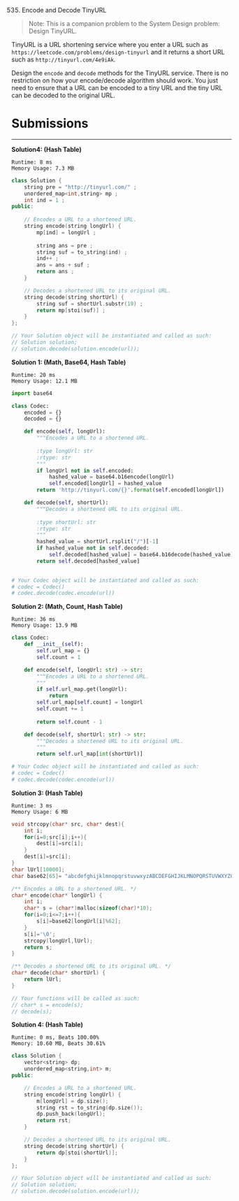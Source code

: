 535. Encode and Decode TinyURL

>Note: This is a companion problem to the System Design problem: Design TinyURL.

TinyURL is a URL shortening service where you enter a URL such as `https://leetcode.com/problems/design-tinyurl` and it returns a short URL such as `http://tinyurl.com/4e9iAk`.

Design the `encode` and `decode` methods for the TinyURL service. There is no restriction on how your encode/decode algorithm should work. You just need to ensure that a URL can be encoded to a tiny URL and the tiny URL can be decoded to the original URL.

# Submissions
---
**Solution4: (Hash Table)**
```
Runtime: 8 ms
Memory Usage: 7.3 MB
```
```c++
class Solution {
    string pre = "http://tinyurl.com/" ;
    unordered_map<int,string> mp ;
    int ind = 1 ;
public:
    
    // Encodes a URL to a shortened URL.
    string encode(string longUrl) {
        mp[ind] = longUrl ;
        
        string ans = pre ;
        string suf = to_string(ind) ;
        ind++ ;
        ans = ans + suf ;
        return ans ;
    }

    // Decodes a shortened URL to its original URL.
    string decode(string shortUrl) {
        string suf = shortUrl.substr(19) ;
        return mp[stoi(suf)] ;
    }
};

// Your Solution object will be instantiated and called as such:
// Solution solution;
// solution.decode(solution.encode(url));
```

**Solution 1: (Math, Base64, Hash Table)**
```
Runtime: 20 ms
Memory Usage: 12.1 MB
```
```python
import base64

class Codec:
    encoded = {}
    decoded = {}

    def encode(self, longUrl):
        """Encodes a URL to a shortened URL.
        
        :type longUrl: str
        :rtype: str
        """
        if longUrl not in self.encoded:
            hashed_value = base64.b16encode(longUrl)
            self.encoded[longUrl] = hashed_value
        return 'http://tinyurl.com/{}'.format(self.encoded[longUrl])

    def decode(self, shortUrl):
        """Decodes a shortened URL to its original URL.
        
        :type shortUrl: str
        :rtype: str
        """
        hashed_value = shortUrl.rsplit("/")[-1]
        if hashed_value not in self.decoded:
            self.decoded[hashed_value] = base64.b16decode(hashed_value)
        return self.decoded[hashed_value]
        

# Your Codec object will be instantiated and called as such:
# codec = Codec()
# codec.decode(codec.encode(url))
```

**Solution 2: (Math, Count, Hash Table)**
```
Runtime: 36 ms
Memory Usage: 13.9 MB
```
```python
class Codec:
    def __init__(self):
        self.url_map = {}
        self.count = 1

    def encode(self, longUrl: str) -> str:
        """Encodes a URL to a shortened URL.
        """
        if self.url_map.get(longUrl):
            return
        self.url_map[self.count] = longUrl
        self.count += 1
        
        return self.count - 1

    def decode(self, shortUrl: str) -> str:
        """Decodes a shortened URL to its original URL.
        """
        return self.url_map[int(shortUrl)]

# Your Codec object will be instantiated and called as such:
# codec = Codec()
# codec.decode(codec.encode(url))
```

**Solution 3: (Hash Table)**
```
Runtime: 3 ms
Memory Usage: 6 MB
```
```c
void strcopy(char* src, char* dest){
    int i;
    for(i=0;src[i];i++){
        dest[i]=src[i];
    }
    dest[i]=src[i];
}
char lUrl[10000];
char base62[65]= "abcdefghijklmnopqrstuvwxyzABCDEFGHIJKLMNOPQRSTUVWXYZ0123456789";

/** Encodes a URL to a shortened URL. */
char* encode(char* longUrl) {
    int i;
    char* s = (char*)malloc(sizeof(char)*10);
    for(i=0;i<=7;i++){
        s[i]=base62[longUrl[i]%62];
    }
    s[i]='\0';
    strcopy(longUrl,lUrl);
    return s;
}

/** Decodes a shortened URL to its original URL. */
char* decode(char* shortUrl) {
    return lUrl;
}

// Your functions will be called as such:
// char* s = encode(s);
// decode(s);
```

**Solution 4: (Hash Table)**
```
Runtime: 0 ms, Beats 100.00%
Memory: 10.60 MB, Beats 30.61%
```
```c++
class Solution {
    vector<string> dp;
    unordered_map<string,int> m;
public:

    // Encodes a URL to a shortened URL.
    string encode(string longUrl) {
        m[longUrl] = dp.size();
        string rst = to_string(dp.size());
        dp.push_back(longUrl);
        return rst;
    }

    // Decodes a shortened URL to its original URL.
    string decode(string shortUrl) {
        return dp[stoi(shortUrl)];
    }
};

// Your Solution object will be instantiated and called as such:
// Solution solution;
// solution.decode(solution.encode(url));
```
